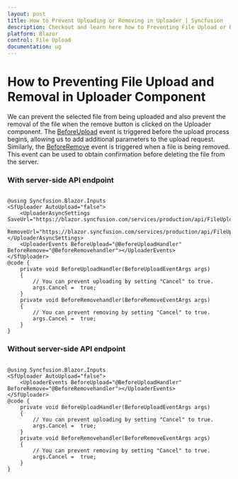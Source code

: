 ```yaml
---
layout: post
title: How to Prevent Uploading or Removing in Uploader | Syncfusion
description: Checkout and learn here how to Preventing File Upload or Removal in Uploader Component in Syncfusion Blazor File Upload component and more.
platform: Blazor
control: File Upload
documentation: ug
---
```


# How to Preventing File Upload and Removal in Uploader Component

We can prevent the selected file from being uploaded and also prevent the removal of the file when the remove button is clicked on the Uploader component. The [BeforeUpload](https://help.syncfusion.com/cr/blazor/Syncfusion.Blazor.Inputs.UploaderEvents.html#Syncfusion_Blazor_Inputs_UploaderEvents_BeforeUpload) event is triggered before the upload process begins, allowing us to add additional parameters to the upload request. Similarly, the [BeforeRemove](https://help.syncfusion.com/cr/blazor/Syncfusion.Blazor.Inputs.UploaderEvents.html#Syncfusion_Blazor_Inputs_UploaderEvents_BeforeRemove) event is triggered when a file is being removed. This event can be used to obtain confirmation before deleting the file from the server.

### With server-side API endpoint

```cshtml

@using Syncfusion.Blazor.Inputs
<SfUploader AutoUpload="false">
    <UploaderAsyncSettings SaveUrl="https://blazor.syncfusion.com/services/production/api/FileUploader/Save"
                           RemoveUrl="https://blazor.syncfusion.com/services/production/api/FileUploader/Remove"></UploaderAsyncSettings>
    <UploaderEvents BeforeUpload="@BeforeUploadHandler" BeforeRemove="@BeforeRemovehandler"></UploaderEvents>
</SfUploader>
@code {
    private void BeforeUploadHandler(BeforeUploadEventArgs args)
    {
        // You can prevent uploading by setting "Cancel" to true.
        args.Cancel =  true;
    }
    private void BeforeRemovehandler(BeforeRemoveEventArgs args)
    {
        // You can prevent removing by setting "Cancel" to true.
        args.Cancel =  true;
    }
}
```

### Without server-side API endpoint

```cshtml

@using Syncfusion.Blazor.Inputs
<SfUploader AutoUpload="false">
    <UploaderEvents BeforeUpload="@BeforeUploadHandler" BeforeRemove="@BeforeRemovehandler"></UploaderEvents>
</SfUploader>
@code {
    private void BeforeUploadHandler(BeforeUploadEventArgs args)
    {
        // You can prevent uploading by setting "Cancel" to true.
        args.Cancel =  true;
    }
    private void BeforeRemovehandler(BeforeRemoveEventArgs args)
    {
        // You can prevent removing by setting "Cancel" to true.
        args.Cancel =  true;
    }
}
```